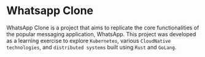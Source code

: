 # Whatsapp Clone

WhatsApp Clone is a project that aims to replicate the core functionalities of the popular messaging
application, WhatsApp. This project was developed as a learning exercise to explore `Kubernetes`,
various `CloudNative technologies`, and `distributed systems` built using `Rust` and `GoLang`.